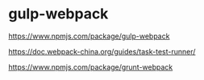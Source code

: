 # gulp-webpack


https://www.npmjs.com/package/gulp-webpack


https://doc.webpack-china.org/guides/task-test-runner/


https://www.npmjs.com/package/grunt-webpack








